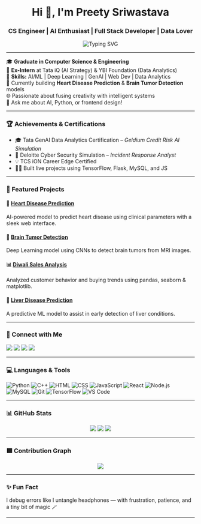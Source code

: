 <h1 align="center">Hi 👋, I'm Preety Sriwastava</h1>
<h3 align="center">CS Engineer | AI Enthusiast | Full Stack Developer | Data Lover</h3>

<p align="center">
  <img src="https://readme-typing-svg.demolab.com?font=Fira+Code&duration=3000&pause=1000&color=FF0266&center=true&width=435&lines=Turning+data+into+insights;Building+with+code+%26+curiosity;Let's+solve+real+problems!" alt="Typing SVG" />
</p>

---

🎓 **Graduate in Computer Science & Engineering**  
💼 **Ex-Intern** at Tata iQ (AI Strategy) & YBI Foundation (Data Analytics)  
🧠 **Skills:** AI/ML | Deep Learning | GenAI | Web Dev | Data Analytics  
📌 Currently building **Heart Disease Prediction** & **Brain Tumor Detection** models  
🌐 Passionate about fusing creativity with intelligent systems  
💬 Ask me about AI, Python, or frontend design!

---

### 🏆 Achievements & Certifications

- 🎓 Tata GenAI Data Analytics Certification – *Geldium Credit Risk AI Simulation*
- 🧪 Deloitte Cyber Security Simulation – *Incident Response Analyst*
- 💡 TCS iON Career Edge Certified
- 👨‍💻 Built live projects using TensorFlow, Flask, MySQL, and JS

---

### 📌 Featured Projects

#### 💖 [Heart Disease Prediction](https://github.com/prity2407/Heart-Disease-Prediction)
AI-powered model to predict heart disease using clinical parameters with a sleek web interface.

#### 🧠 [Brain Tumor Detection](https://github.com/prity2407/Brain-Tumor-Detection)
Deep Learning model using CNNs to detect brain tumors from MRI images.

#### 📊 [Diwali Sales Analysis](https://github.com/prity2407/Diwali-Sales-Analysis)
Analyzed customer behavior and buying trends using pandas, seaborn & matplotlib.

#### 🤖 [Liver Disease Prediction](https://github.com/prity2407/Liver-Disease-Prediction)
A predictive ML model to assist in early detection of liver conditions.

---

### 🔗 Connect with Me

<p align="left">
  <a href="https://www.linkedin.com/in/preety-sriwastava-5b3b33261" target="_blank"><img src="https://img.shields.io/badge/LinkedIn-blue?style=for-the-badge&logo=linkedin" /></a>
  <a href="mailto:pritysrivastava821@gmail.com" target="_blank"><img src="https://img.shields.io/badge/Gmail-D14836?style=for-the-badge&logo=gmail&logoColor=white" /></a>
  <a href="https://github.com/prity2407" target="_blank"><img src="https://img.shields.io/badge/GitHub-000?style=for-the-badge&logo=github" /></a>
  <a href="https://prity2407.github.io/My_Portfolio/" target="_blank"><img src="https://img.shields.io/badge/Portfolio-FF0266?style=for-the-badge&logo=google-chrome&logoColor=white" /></a>
</p>

---

### 💻 Languages & Tools

![Python](https://img.shields.io/badge/-Python-3776AB?style=flat-square&logo=python)
![C++](https://img.shields.io/badge/-C++-00599C?style=flat-square&logo=c%2B%2B)
![HTML](https://img.shields.io/badge/-HTML5-E34F26?style=flat-square&logo=html5)
![CSS](https://img.shields.io/badge/-CSS3-1572B6?style=flat-square&logo=css3)
![JavaScript](https://img.shields.io/badge/-JavaScript-F7DF1E?style=flat-square&logo=javascript)
![React](https://img.shields.io/badge/-React-20232A?style=flat-square&logo=react)
![Node.js](https://img.shields.io/badge/-Node.js-339933?style=flat-square&logo=node.js)
![MySQL](https://img.shields.io/badge/-MySQL-00758F?style=flat-square&logo=mysql)
![Git](https://img.shields.io/badge/-Git-F05032?style=flat-square&logo=git)
![TensorFlow](https://img.shields.io/badge/-TensorFlow-FF6F00?style=flat-square&logo=tensorflow)
![VS Code](https://img.shields.io/badge/-VSCode-007ACC?style=flat-square&logo=visual-studio-code)

---

### 📊 GitHub Stats

<p align="center">
  <img src="https://github-readme-stats.vercel.app/api?username=prity2407&show_icons=true&theme=tokyonight" />
  <img src="https://streak-stats.demolab.com?user=prity2407&theme=tokyonight" />
  <img src="https://github-readme-stats.vercel.app/api/top-langs/?username=prity2407&layout=compact&theme=tokyonight" />
</p>

---

### 🟩 Contribution Graph

<p align="center">
  <img src="https://github-readme-activity-graph.vercel.app/graph?username=prity2407&theme=react-dark&hide_border=true" />
</p>

---

### ✨ Fun Fact

I debug errors like I untangle headphones — with frustration, patience, and a tiny bit of magic 🪄

---

